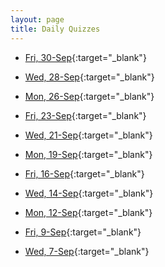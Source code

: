 ```yaml
---
layout: page
title: Daily Quizzes
---
```


<!--
* [Fri, 14-Oct](){:target="_blank"}
* [Wed, 12-Oct](){:target="_blank"}
* [Mon, 10-Oct](){:target="_blank"}

* [Fri, 30-Sep](){:target="_blank"}
* [Wed, 5-Oct](){:target="_blank"}
* [Mon, 3-Oct](){:target="_blank"}

-->

* [Fri, 30-Sep](https://goo.gl/forms/5f5yJ9y1ZYJ4Hxut2){:target="_blank"}
* [Wed, 28-Sep](https://goo.gl/forms/VUfznu1tSbvVPHrp2){:target="_blank"}
* [Mon, 26-Sep](https://goo.gl/forms/55kxCWkqrgaHxEQ52){:target="_blank"}

* [Fri, 23-Sep](https://goo.gl/forms/9NCUJQuRUkvbhznD2){:target="_blank"}
* [Wed, 21-Sep](https://goo.gl/forms/xoOBga5QrbRfzcjk1){:target="_blank"}
* [Mon, 19-Sep](){:target="_blank"}

* [Fri, 16-Sep](https://goo.gl/forms/ZDGgx0wjfzC9yXw73){:target="_blank"}
* [Wed, 14-Sep](https://goo.gl/forms/hVGjpM828nafBbek2){:target="_blank"}
* [Mon, 12-Sep](https://goo.gl/forms/ddTFoxWzMYXIxahq2){:target="_blank"}

* [Fri, 9-Sep](https://goo.gl/forms/OjDVPoG5Fyx0kLlq2){:target="_blank"}
* [Wed, 7-Sep](https://goo.gl/forms/txWvbULnMlllIQLA2){:target="_blank"}


